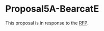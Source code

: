 # Proposal5A-BearcatE
This proposal is in response to the [RFP](https://github.com/pramod096/Bearcat-Events/blob/main/RFP.md).
